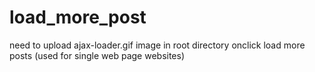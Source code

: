 # load_more_post
need to upload ajax-loader.gif image in root directory
onclick load more posts (used for single web page websites)
